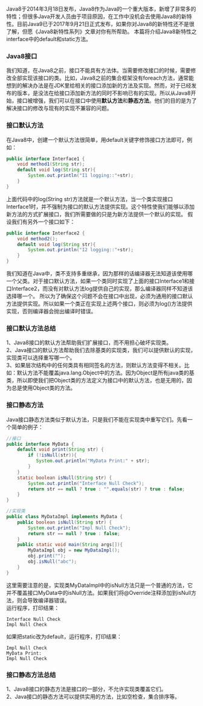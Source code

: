 Java8于2014年3月18日发布，Java8作为Java的一个重大版本，新增了非常多的特性；但很多Java开发人员由于项目原因，在工作中没机会去使用Java8的新特性。目前Java9已于2017年9月21日正式发布，如果你对Java8的新特性还不是很了解，但愿《Java8新特性系列》文章对你有所帮助。
本篇将介绍Java8新特性之interface中的default和static方法。  

### **Java8接口**  

我们知道，在Java8之前，接口不能具有方法体。当需要修改接口的时候，需要修改全部实现该接口的类。比如，Java8之前的集合框架没有foreach方法，通常能想到的解决办法是在JDK里给相关的接口添加新的方法及实现。然而，对于已经发布的版本，是没法在给接口添加新方法的同时不影响已有的实现。所以从Java8开始，接口被增强，我们可以在接口中使用**默认方法**和**静态方法**。他们的目的是为了解决接口的修改与现有的实现不兼容的问题。  

### **接口默认方法**  

在Java8中，创建一个默认方法很简单，用default关键字修饰接口方法即可，例如：

```java
public interface Interface1 {
	void method1(String str);
	default void log(String str){
		System.out.println("I1 logging::"+str);
	}
}
```
上面代码中的log(String str)方法就是一个默认方法，当一个类实现接口Interface1时，并不强制为接口的默认方法提供实现。这个特性使我们能够以添加新方法的方式扩展接口，我们所需要做的只是为新方法提供一个默认的实现。
假设我们有另外一个接口如下：

```java
public interface Interface2 {
	void method2();
	default void log(String str){
		System.out.println("I2 logging::"+str);
	}
}
```
我们知道在Java中，类不支持多重继承，因为那样的话编译器无法知道该使用哪一个父类。对于接口默认方法，如果一个类同时实现了上面的接口Interface1和接口Interface2，而没有对默认方法log提供自己的实现，那么编译器同样不知道该选择哪一个。
所以为了确保这个问题不会在接口中出现，必须为通用的接口默认方法提供实现。所以如果一个类正在实现上述两个接口，则必须为log()方法提供实现，否则编译器会抛出编译时错误。
### **接口默认方法总结**   

1、Java8接口的默认方法帮助我们扩展接口，而不用担心破坏实现类。  
2、Java接口的默认方法帮助我们去除基类的实现类，我们可以提供默认的实现，实现类可以选择重写哪一个。  
3、如果层次结构中的任何类具有相同签名的方法，则默认方法变得不相关。比如：默认方法不能覆盖java.lang.Object中的方法。因为Object是所有java类的基类，所以即使我们把Object类的方法定义为接口中的默认方法，也是无用的，因为总是使用Object类的方法。  

### **接口静态方法**  
Java接口静态方法类似于默认方法，只是我们不能在实现类中重写它们。先看一个简单的例子：
```java
//接口
public interface MyData {
	default void print(String str) {
		if (!isNull(str)){
           System.out.println("MyData Print:" + str);
		}
	}
	static boolean isNull(String str) {
		System.out.println("Interface Null Check");
		return str == null ? true : "".equals(str) ? true : false;
	}
}
```
```java
//实现类
public class MyDataImpl implements MyData {
	public boolean isNull(String str) {
		System.out.println("Impl Null Check");
		return str == null ? true : false;
	}
	public static void main(String args[]){
		MyDataImpl obj = new MyDataImpl();
		obj.print("");
		obj.isNull("abc");
	}
}
```
这里需要注意的是，实现类MyDataImpl中的isNull方法只是一个普通的方法，它并不覆盖接口MyData中的isNull方法。如果我们将@Override注释添加到isNull方法，则会导致编译器错误。  
运行程序，打印结果：
```
Interface Null Check
Impl Null Check
```
如果把static改为default，运行程序，打印结果：
```
Impl Null Check
MyData Print:
Impl Null Check
```
### **接口静态方法总结**   
1、Java8接口的静态方法是接口的一部分，不允许实现类覆盖它们。  
2、Java接口的静态方法可以提供实用的方法，比如空检查，集合排序等。



